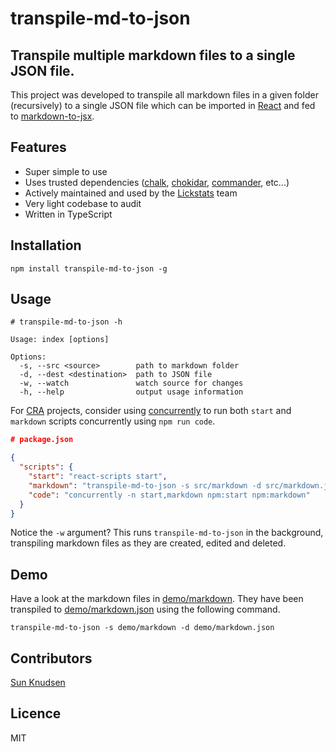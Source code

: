 # transpile-md-to-json

## Transpile multiple markdown files to a single JSON file.

This project was developed to transpile all markdown files in a given folder (recursively) to a single JSON file which can be imported in [React](https://reactjs.org/) and fed to [markdown-to-jsx](https://www.npmjs.com/package/markdown-to-jsx).


## Features

- Super simple to use
- Uses trusted dependencies ([chalk](https://www.npmjs.com/package/chalk), [chokidar](https://www.npmjs.com/package/chokidar), [commander](https://www.npmjs.com/package/commander), etc...)
- Actively maintained and used by the [Lickstats](https://lickstats.com/) team
- Very light codebase to audit
- Written in TypeScript

## Installation

```shell
npm install transpile-md-to-json -g
```

## Usage

```shell
# transpile-md-to-json -h

Usage: index [options]

Options:
  -s, --src <source>        path to markdown folder
  -d, --dest <destination>  path to JSON file
  -w, --watch               watch source for changes
  -h, --help                output usage information
```

For [CRA](https://www.npmjs.com/package/create-react-app) projects, consider using [concurrently](https://www.npmjs.com/package/concurrently) to run both `start` and `markdown` scripts concurrently using `npm run code`.

```json
# package.json

{
  "scripts": {
    "start": "react-scripts start",
    "markdown": "transpile-md-to-json -s src/markdown -d src/markdown.json -w",
    "code": "concurrently -n start,markdown npm:start npm:markdown"
  }
}
```

Notice the `-w` argument? This runs `transpile-md-to-json` in the background, transpiling markdown files as they are created, edited and deleted.

## Demo

Have a look at the markdown files in [demo/markdown](demo/markdown). They have been transpiled to [demo/markdown.json](demo/markdown.json) using the following command.

```shell
transpile-md-to-json -s demo/markdown -d demo/markdown.json
```

## Contributors

[Sun Knudsen](https://sunknudsen.com/)

## Licence

MIT